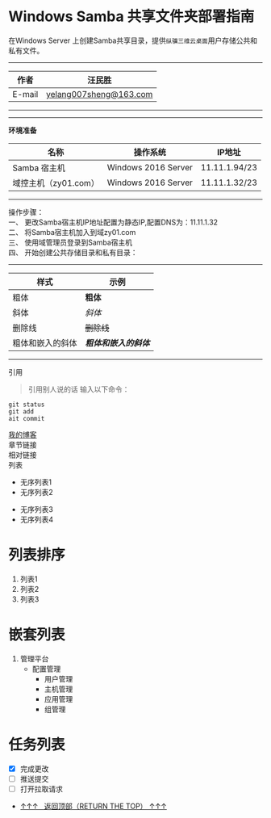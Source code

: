 Windows Samba 共享文件夹部署指南
===========================
在Windows Server 上创建Samba共享目录，提供`纵骥三维云桌面`用户存储公共和私有文件。
****
	
|作者|汪民胜|
|---|---
|E-mail|yelang007sheng@163.com


****
****
**环境准备**

|名称|操作系统|IP地址|
|---|---|---
|Samba 宿主机|Windows 2016 Server|11.11.1.94/23|
|域控主机（zy01.com）|Windows 2016 Server|11.11.1.32/23|

***
操作步骤：  
一、	更改Samba宿主机IP地址配置为静态IP,配置DNS为：11.11.1.32  
二、	将Samba宿主机加入到域zy01.com  
三、	使用域管理员登录到Samba宿主机  
四、	开始创建公共存储目录和私有目录：    


***
|样式|示例|
|--|--
|粗体|**粗体**|
|斜体|_斜体_|
|删除线|~~删除线~~|
|粗体和嵌入的斜体|**_粗体和嵌入的斜体_**|  

***
引用  
>引用别人说的话
输入以下命令：  
```
git status
git add
ait commit
```
[我的博客](https://www.cnblogs.com/hayden1106/)  
章节链接    
相对链接  
列表  
- 无序列表1  
- 无序列表2  
* 无序列表3  
* 无序列表4    

列表排序
===
1. 列表1  
2. 列表2 
3. 列表3  

嵌套列表
===
1. 管理平台  
   - 配置管理  
     - 用户管理  
     - 主机管理  
     - 应用管理
     - 组管理  
     
任务列表
===  
 - [x] 完成更改  
 - [ ] 推送提交  
 - [ ] 打开拉取请求

- [↑↑↑   返回顶部（RETURN THE TOP）  ↑↑↑](#最新博文)
